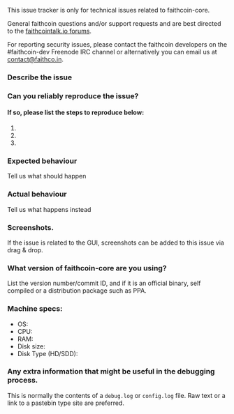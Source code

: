 <!--- Remove sections that do not apply -->

This issue tracker is only for technical issues related to faithcoin-core.

General faithcoin questions and/or support requests and are best directed to the [faithcointalk.io forums](https://faithcointalk.io/).

For reporting security issues, please contact the faithcoin developers on the #faithcoin-dev Freenode IRC channel or alternatively you can email us at contact@faithco.in.

### Describe the issue

### Can you reliably reproduce the issue?
#### If so, please list the steps to reproduce below:
1.
2.
3.

### Expected behaviour
Tell us what should happen

### Actual behaviour
Tell us what happens instead

### Screenshots.
If the issue is related to the GUI, screenshots can be added to this issue via drag & drop.

### What version of faithcoin-core are you using?
List the version number/commit ID, and if it is an official binary, self compiled or a distribution package such as PPA.

### Machine specs:
- OS:
- CPU:
- RAM:
- Disk size:
- Disk Type (HD/SDD):

### Any extra information that might be useful in the debugging process.
This is normally the contents of a `debug.log` or `config.log` file. Raw text or a link to a pastebin type site are preferred.
